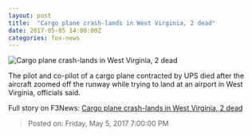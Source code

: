 ```yaml
---
layout: post
title:  "Cargo plane crash-lands in West Virginia, 2 dead"
date: 2017-05-05 14:00:00Z
categories: fox-news
---
```


![Cargo plane crash-lands in West Virginia, 2 dead](http://www.foxnews.com/content/dam/fox-news/logo/og-fn-foxnews.jpg)

The pilot and co-pilot of a cargo plane contracted by UPS died after the aircraft zoomed off the runway while trying to land at an airport in West Virginia, officials said.


Full story on F3News: [Cargo plane crash-lands in West Virginia, 2 dead](http://www.f3nws.com/n/dkmpzC)

> Posted on: Friday, May 5, 2017 7:00:00 PM
